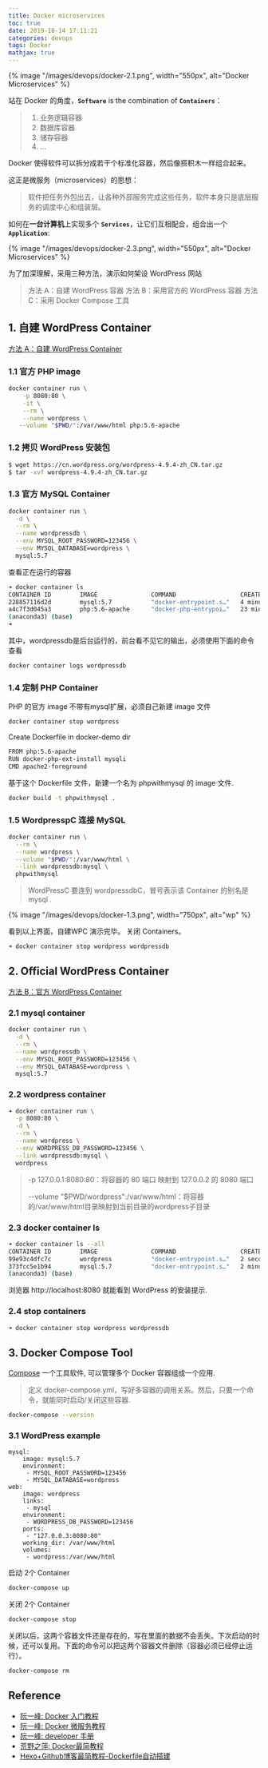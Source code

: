 ```yaml
---
title: Docker microservices
toc: true
date: 2019-10-14 17:11:21
categories: devops
tags: Docker   
mathjax: true
---
```


{% image "/images/devops/docker-2.1.png", width="550px", alt="Docker Microservices" %}

<!-- more -->

站在 Docker 的角度，**`Software`** is the combination of **`Containers`**：

> 1. 业务逻辑容器
> 2. 数据库容器
> 3. 储存容器
> 4. ...

Docker 使得软件可以拆分成若干个标准化容器，然后像搭积木一样组合起来。

这正是微服务（microservices）的思想：

> 软件把任务外包出去，让各种外部服务完成这些任务，软件本身只是底层服务的调度中心和组装层。

<!--{% image "/images/devops/docker-2.2.png", width="550px", alt="Docker Microservices" %}-->

如何在**一台计算机**上实现多个 **`Services`**，让它们互相配合，组合出一个 **`Application`**:

{% image "/images/devops/docker-2.3.png", width="550px", alt="Docker Microservices" %}

为了加深理解，采用三种方法，演示如何架设 WordPress 网站

> 方法 A：自建 WordPress 容器
> 方法 B：采用官方的 WordPress 容器
> 方法 C：采用 Docker Compose 工具

## 1. 自建 WordPress Container

[方法 A：自建 WordPress Container][u2]

### 1.1 官方 PHP image

```bash
docker container run \
    -p 8080:80 \
    -it \
    --rm \
    --name wordpress \
   --volume "$PWD/":/var/www/html php:5.6-apache
```

### 1.2 拷贝 WordPress 安装包

```bash
$ wget https://cn.wordpress.org/wordpress-4.9.4-zh_CN.tar.gz
$ tar -xvf wordpress-4.9.4-zh_CN.tar.gz
```

### 1.3 官方 MySQL Container

```bash
docker container run \
  -d \
  --rm \
  --name wordpressdb \
  --env MYSQL_ROOT_PASSWORD=123456 \
  --env MYSQL_DATABASE=wordpress \
  mysql:5.7
```

查看正在运行的容器

```bash
➜ docker container ls
CONTAINER ID        IMAGE               COMMAND                  CREATED             STATUS              PORTS                  NAMES
228857116d2d        mysql:5.7           "docker-entrypoint.s…"   4 minutes ago       Up 4 minutes        3306/tcp, 33060/tcp    wordpressdb
a4c7f3d045a3        php:5.6-apache      "docker-php-entrypoi…"   23 minutes ago      Up 23 minutes       0.0.0.0:8080->80/tcp   wordpress
(anaconda3) (base)
➜
```

其中，wordpressdb是后台运行的，前台看不见它的输出，必须使用下面的命令查看

```bash
docker container logs wordpressdb
```

### 1.4 定制 PHP Container

PHP 的官方 image 不带有mysql扩展，必须自己新建 image 文件

```bash
docker container stop wordpress
```

Create Dockerfile in docker-demo dir

```bash
FROM php:5.6-apache
RUN docker-php-ext-install mysqli
CMD apache2-foreground
```

基于这个 Dockerfile 文件，新建一个名为 phpwithmysql 的 image 文件.

```bash
docker build -t phpwithmysql .
```

### 1.5 WordpresspC 连接 MySQL

```bash
docker container run \
  --rm \
  --name wordpress \
  --volume "$PWD/":/var/www/html \
  --link wordpressdb:mysql \
  phpwithmysql
```

> WordPressC 要连到 wordpressdbC，冒号表示该 Container 的别名是 mysql .

{% image "/images/devops/docker-1.3.png", width="750px", alt="wp" %}

看到以上界面，自建WPC 演示完毕。 关闭 Containers。

```bash
➜ docker container stop wordpress wordpressdb
```

## 2. Official WordPress Container

[方法 B：官方 WordPress Container][u2]

### 2.1 mysql container

```bash
docker container run \
  -d \
  --rm \
  --name wordpressdb \
  --env MYSQL_ROOT_PASSWORD=123456 \
  --env MYSQL_DATABASE=wordpress \
  mysql:5.7
```

### 2.2 wordpress container

```bash
➜ docker container run \
  -p 8080:80 \
  -d \
  --rm \
  --name wordpress \
  --env WORDPRESS_DB_PASSWORD=123456 \
  --link wordpressdb:mysql \
  wordpress
```

>   -p 127.0.0.1:8080:80：将容器的 80 端口 映射到 127.0.0.2 的 8080 端口
> 
>   --volume "$PWD/wordpress":/var/www/html：将容器的/var/www/html目录映射到当前目录的wordpress子目录

### 2.3 docker container ls

```bash
➜ docker container ls --all
CONTAINER ID        IMAGE               COMMAND                  CREATED             STATUS              PORTS                 NAMES
99e93c4dfc7c        wordpress           "docker-entrypoint.s…"   2 seconds ago       Up 1 second         80/tcp                wordpress
373fcc5e1b94        mysql:5.7           "docker-entrypoint.s…"   2 minutes ago       Up 2 minutes        3306/tcp, 33060/tcp   wordpressdb
(anaconda3) (base)
```

浏览器 http://localhost:8080 就能看到 WordPress 的安装提示.

### 2.4 stop containers

```bash
➜ docker container stop wordpress wordpressdb
```

## 3. Docker Compose Tool

[Compose](https://docs.docker.com/compose/) 一个工具软件, 可以管理多个 Docker 容器组成一个应用.

> 定义 docker-compose.yml，写好多容器的调用关系。然后，只要一个命令，就能同时启动/关闭这些容器.

```bash
docker-compose --version
```

### 3.1 WordPress example

```
mysql:
    image: mysql:5.7
    environment:
     - MYSQL_ROOT_PASSWORD=123456
     - MYSQL_DATABASE=wordpress
web:
    image: wordpress
    links:
     - mysql
    environment:
     - WORDPRESS_DB_PASSWORD=123456
    ports:
     - "127.0.0.3:8080:80"
    working_dir: /var/www/html
    volumes:
     - wordpress:/var/www/html
```

启动 2个 Container

```bash
docker-compose up
```

关闭 2个 Container

```bash
docker-compose stop
```

关闭以后，这两个容器文件还是存在的，写在里面的数据不会丢失。下次启动的时候，还可以复用。下面的命令可以把这两个容器文件删除（容器必须已经停止运行）。

```bash
docker-compose rm
```

## Reference

- [阮一峰: Docker 入门教程][u1]
- [阮一峰: Docker 微服务教程][u2]
- [阮一峰: developer 手册][u3]
- [荒野之萍: Docker最简教程][u4]
- [Hexo+Github博客最简教程-Dockerfile自动搭建][u5]

[u1]: http://www.ruanyifeng.com/blog/2018/02/docker-tutorial.html
[u2]: http://www.ruanyifeng.com/blog/2018/02/docker-wordpress-tutorial.html
[u3]: http://www.ruanyifeng.com/blog/developer/
[u4]: https://icoty.github.io/2019/04/22/docker/
[u5]: https://icoty.github.io/2019/04/18/docker-hexo-blog/


